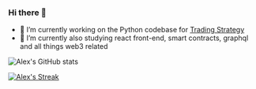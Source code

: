 ### Hi there 👋

- 🔭 I’m currently working on the Python codebase for [Trading Strategy](https://tradingstrategy.ai/)
- 🌱 I’m currently also studying react front-end, smart contracts, graphql and all things web3 related

![Alex's GitHub stats](https://github-readme-stats.vercel.app/api?username=AlexTheLion123&show_icons=true&theme=radical)

[![Alex's Streak](https://streak-stats.demolab.com/?user=AlexTheLion123&theme=dark)](https://git.io/streak-stats)
